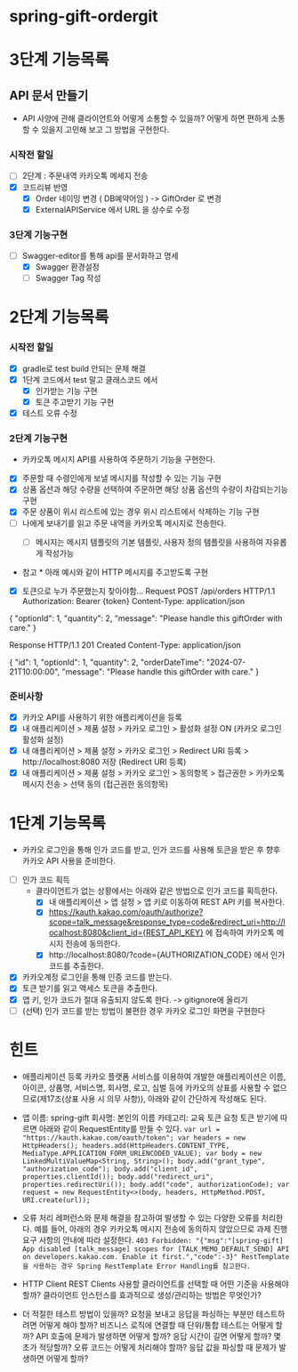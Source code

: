 # spring-gift-ordergit

# 3단계 기능목록 

## API 문서 만들기 
* API 사양에 관해 클라이언트와 어떻게 소통할 수 있을까? 어떻게 하면 편하게 소통할 수 있을지 고민해 보고 그 방법을 구현한다.

### 시작전 할일 
- [ ] 2단계 : 주문내역 카카오톡 메세지 전송
- [x] 코드리뷰 반영 
  - [x] Order 네이밍 변경 ( DB예약어임 ) -> GiftOrder 로 변경 
  - [x] ExternalAPIService 에서 URL 을 상수로 수정

### 3단계 기능구현
- [ ] Swagger-editor를 통해 api를 문서화하고 명세
  - [x] Swagger 환경설정 
  - [ ] Swagger Tag 작성 

# 2단계 기능목록 

### 시작전 할일
- [x] gradle로 test build 안되는 문제 해결
- [x] 1단계 코드에서 test 말고 클래스코드 에서 
  - [x] 인가받는 기능 구현 
  - [x] 토큰 주고받기 기능 구현 
- [x] 테스트 오류 수정 

### 2단계 기능구현 
* 카카오톡 메시지 API를 사용하여 주문하기 기능을 구현한다.

- [x] 주문할 때 수령인에게 보낼 메시지를 작성할 수 있는 기능 구현
- [x] 상품 옵션과 해당 수량을 선택하여 주문하면 해당 상품 옵션의 수량이 차감되는기능 구현 
- [x] 주문 상품이 위시 리스트에 있는 경우 위시 리스트에서 삭제하는 기능 구현 
- [ ] 나에게 보내기를 읽고 주문 내역을 카카오톡 메시지로 전송한다.
  - [ ] 메시지는 메시지 템플릿의 기본 템플릿, 사용자 정의 템플릿을 사용하여 자유롭게 작성가능


* 참고 * 
아래 예시와 같이 HTTP 메시지를 주고받도록 구현
- [x] 토큰으로 누가 주문했는지 찾아야함... 
Request
POST /api/orders HTTP/1.1
Authorization: Bearer {token}
Content-Type: application/json

{
"optionId": 1,
"quantity": 2,
"message": "Please handle this giftOrder with care."
}

Response
HTTP/1.1 201 Created
Content-Type: application/json

{
"id": 1,
"optionId": 1,
"quantity": 2,
"orderDateTime": "2024-07-21T10:00:00",
"message": "Please handle this giftOrder with care."
}

### 준비사항
- [x] 카카오 API를 사용하기 위한 애플리케이션을 등록
- [x] 내 애플리케이션 > 제품 설정 > 카카오 로그인 > 활성화 설정 ON (카카오 로그인 활성화 설정)
- [x] 내 애플리케이션 > 제품 설정 > 카카오 로그인 > Redirect URI 등록 > http://localhost:8080 저장 (Redirect URI 등록)
- [x] 내 애플리케이션 > 제품 설정 > 카카오 로그인 > 동의항목 > 접근권한 > 카카오톡 메시지 전송 > 선택 동의 (접근권한 동의항목)

# 1단계 기능목록

* 카카오 로그인을 통해 인가 코드를 받고, 인가 코드를 사용해 토큰을 받은 후 향후 카카오 API 사용을 준비한다.
- [ ] 인가 코드 획득 
  * 클라이언트가 없는 상황에서는 아래와 같은 방법으로 인가 코드를 획득한다.
      - [x] 내 애플리케이션 > 앱 설정 > 앱 키로 이동하여 REST API 키를 복사한다.
      - [x] https://kauth.kakao.com/oauth/authorize?scope=talk_message&response_type=code&redirect_uri=http://localhost:8080&client_id={REST_API_KEY} 에 접속하여 카카오톡 메시지 전송에 동의한다.
      - [x] http://localhost:8080/?code={AUTHORIZATION_CODE} 에서 인가 코드를 추출한다.
- [x] 카카오계정 로그인을 통해 인증 코드를 받는다. 
- [x] 토큰 받기를 읽고 액세스 토큰을 추출한다.
- [x] 앱 키, 인가 코드가 절대 유출되지 않도록 한다. -> gitignore에 올리기
- [ ] (선택) 인가 코드를 받는 방법이 불편한 경우 카카오 로그인 화면을 구현한다

# 힌트

* 애플리케이션 등록
카카오 플랫폼 서비스를 이용하여 개발한 애플리케이션은 이름, 아이콘, 상품명, 서비스명, 회사명, 로고, 심벌 등에 카카오의 상표를 사용할 수 없으므로(제17조(상표 사용 시 의무 사항)), 아래와 같이 간단하게 작성해도 된다.

* 앱 이름: spring-gift
회사명: 본인의 이름
카테고리: 교육
토큰 요청
토큰 받기에 따르면 아래와 같이 RequestEntity를 만들 수 있다.
`
var url = "https://kauth.kakao.com/oauth/token";
var headers = new HttpHeaders();
headers.add(HttpHeaders.CONTENT_TYPE, MediaType.APPLICATION_FORM_URLENCODED_VALUE);
var body = new LinkedMultiValueMap<String, String>();
body.add("grant_type", "authorization_code");
body.add("client_id", properties.clientId());
body.add("redirect_uri", properties.redirectUri());
body.add("code", authorizationCode);
var request = new RequestEntity<>(body, headers, HttpMethod.POST, URI.create(url));
`
* 오류 처리
레퍼런스와 문제 해결을 참고하여 발생할 수 있는 다양한 오류를 처리한다.
예를 들어, 아래의 경우 카카오톡 메시지 전송에 동의하지 않았으므로 과제 진행 요구 사항의 안내에 따라 설정한다.
`403 Forbidden: "{"msg":"[spring-gift] App disabled [talk_message] scopes for [TALK_MEMO_DEFAULT_SEND] API on developers.kakao.com. Enable it first.","code":-3}"
RestTemplate을 사용하는 경우 Spring RestTemplate Error Handling를 참고한다.
`
* HTTP Client
REST Clients
사용할 클라이언트를 선택할 때 어떤 기준을 사용해야 할까?
클라이언트 인스턴스를 효과적으로 생성/관리하는 방법은 무엇인가?

* 더 적절한 테스트 방법이 있을까?
요청을 보내고 응답을 파싱하는 부분만 테스트하려면 어떻게 해야 할까?
비즈니스 로직에 연결할 때 단위/통합 테스트는 어떻게 할까?
API 호출에 문제가 발생하면 어떻게 할까?
응답 시간이 길면 어떻게 할까? 몇 초가 적당할까?
오류 코드는 어떻게 처리해야 할까?
응답 값을 파싱할 때 문제가 발생하면 어떻게 할까?


